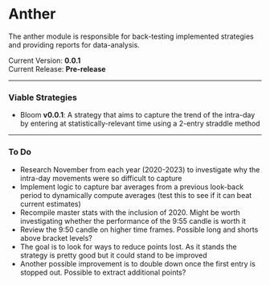 # Anther
The anther module is responsible for back-testing implemented strategies and providing reports for data-analysis.


Current Version: **0.0.1**\
Current Release: **Pre-release**

---

### Viable Strategies
- Bloom **v0.0.1**: A strategy that aims to capture the trend of the intra-day by entering at statistically-relevant time using a 2-entry straddle method

---

### To Do
- Research November from each year (2020-2023) to investigate why the intra-day movements were so difficult to capture
- Implement logic to capture bar averages from a previous look-back period to dynamically compute averages (test this to see if it can beat current estimates)
- Recompile master stats with the inclusion of 2020. Might be worth investigating whether the performance of the 9:55 candle is worth it
- Review the 9:50 candle on higher time frames. Possible long and shorts above bracket levels?
- The goal is to look for ways to reduce points lost. As it stands the strategy is pretty good but it could stand to be improved
- Another possible improvement is to double down once the first entry is stopped out. Possible to extract additional points?
